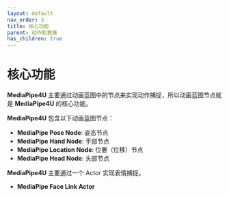 ```yaml
---
layout: default
nav_order: 3
title: 核心功能
parent: 动作和表情
has_children: true
---
```


# 核心功能

**MediaPipe4U** 主要通过动画蓝图中的节点来实现动作捕捉，所以动画蓝图节点就是 **MediaPipe4U** 的核心功能。   

**MediaPipe4U** 包含以下动画蓝图节点：

- **MediaPipe Pose Node**: 姿态节点
- **MediaPipe Hand Node**: 手部节点
- **MediaPipe Location Node**: 位置（位移）节点
- **MediaPipe Head Node**: 头部节点


**MediaPipe4U** 主要通过一个 Actor 实现表情捕捉。

- **MediaPipe Face Link Actor**